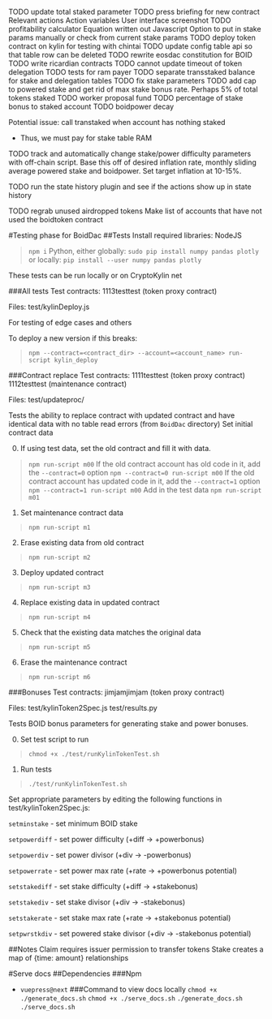 TODO update total staked parameter
TODO press briefing for new contract
  Relevant actions
  Action variables
  User interface screenshot
TODO profitability calculator
  Equation written out
  Javascript
  Option to put in stake params manually or check from current stake params
TODO deploy token contract on kylin for testing with chintai
TODO update config table api so that table row can be deleted
TODO rewrite eosdac constitution for BOID
TODO write ricardian contracts
TODO cannot update timeout of token delegation
TODO tests for ram payer
TODO separate transstaked balance for stake and delegation tables
TODO fix stake parameters
TODO add cap to powered stake and get rid of max stake bonus rate. Perhaps 5% of
total tokens staked
TODO worker proposal fund
TODO percentage of stake bonus to staked account
TODO boidpower decay

Potential issue: call transtaked when account has nothing staked
  - Thus, we must pay for stake table RAM

TODO track and automatically change stake/power difficulty
parameters with off-chain script. Base this off of desired
inflation rate, monthly sliding average powered
stake and boidpower. Set target inflation at 10-15%.

TODO run the state history plugin and see if the actions show up in state
history

TODO regrab unused airdropped tokens
  Make list of accounts that have not used the boidtoken contract

#Testing phase for BoidDac
##Tests
Install required libraries:
NodeJS
> `npm i`
Python, either globally:
> `sudo pip install numpy pandas plotly`
or locally: 
> `pip install --user numpy pandas plotly`

These tests can be run locally or on CryptoKylin net

###All tests
Test contracts:
1113testtest (token proxy contract)

Files:
test/kylinDeploy.js

For testing of edge cases and others

To deploy a new version if this breaks:
> `npm --contract=<contract_dir> --account=<account_name> run-script kylin_deploy`

###Contract replace
Test contracts:
1111testtest (token proxy contract)
1112testtest (maintenance contract)

Files:
test/updateproc/

Tests the ability to replace contract with updated contract and
have identical data with no table read errors
(from `BoidDac` directory)
Set initial contract data

0) If using test data, set the old contract and fill it with data.
> `npm run-script m00`
If the old contract account has old code in it, add the `--contract=0` option
> `npm --contract=0 run-script m00`
If the old contract account has updated code in it, add the `--contract=1` option
> `npm --contract=1 run-script m00`
Add in the test data
> `npm run-script m01`

1) Set maintenance contract data
> `npm run-script m1`

2) Erase existing data from old contract
> `npm run-script m2`

3) Deploy updated contract
> `npm run-script m3`

4) Replace existing data in updated contract
> `npm run-script m4`

5) Check that the existing data matches the original data
> `npm run-script m5`

6) Erase the maintenance contract
> `npm run-script m6`

###Bonuses
Test contracts:
jimjamjimjam (token proxy contract)

Files:
test/kylinToken2Spec.js
test/results.py

Tests BOID bonus parameters for generating stake and power bonuses.

0) Set test script to run
> `chmod +x ./test/runKylinTokenTest.sh`

1) Run tests
> `./test/runKylinTokenTest.sh`

Set appropriate parameters by editing the following functions in test/kylinToken2Spec.js:

`setminstake` - set minimum BOID stake

`setpowerdiff` - set power difficulty (+diff -> +powerbonus)

`setpowerdiv` - set power divisor (+div -> -powerbonus)

`setpowerrate` - set power max rate (+rate -> +powerbonus potential)

`setstakediff` - set stake difficulty (+diff -> +stakebonus)

`setstakediv` - set stake divisor (+div -> -stakebonus)

`setstakerate` - set stake max rate (+rate -> +stakebonus potential)

`setpwrstkdiv` - set powered stake divisor (+div -> -stakebonus potential)

##Notes
Claim requires issuer permission to transfer tokens
Stake creates a map of {time: amount} relationships

#Serve docs
##Dependencies
###Npm
- `vuepress@next`
###Command to view docs locally
`chmod +x ./generate_docs.sh`
`chmod +x ./serve_docs.sh`
`./generate_docs.sh`
`./serve_docs.sh`
